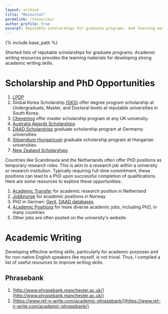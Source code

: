 ```yaml
---
layout: archive
title: "Resources"
permalink: /resources/
author_profile: true
excerpt: Reputable scholarships for graduate programs. And learning materials for academic writing development
---
```


{% include base_path %}

Shorted lists of reputable scholarships for graduate programs. Academic writing resources provides the learning materials for developing strong academic writing skills.

Scholarship and PhD Opportunities
======
1. [LPDP](https://lpdp.kemenkeu.go.id/)
2. Global Korea Scholarship [(GKS)](http://www.niied.go.kr/user/nd35203.do) offer degree program scholarship at Undergraduate, Master, and Doctoral levels at reputable universities in South Korea. 
3. [Chevening](https://www.chevening.org/scholarships/) offer master scholarship program at any UK university.
4. [Australia Awards Scholarships](https://www.dfat.gov.au/people-to-people/australia-awards/australia-awards-scholarships)
5. [DAAD Scholarships](https://www2.daad.de/deutschland/stipendium/datenbank/en/21148-scholarship-database/) graduate scholarship program at Germarny universities
6. [Stipendium Hungaricum](https://stipendiumhungaricum.hu) graduate scholarship program at Hungarian universities
7. [New Zealand Scholarships](https://www.nzscholarships.govt.nz/)

Countries like Scandinavia and the Netherlands often offer PhD positions as temporary research roles. This is akin to a research job within a university or research institution. Typically requiring full-time commitment, these positions can lead to a PhD upon successful completion of qualifications. Here are some resources to explore these opportunities: 

1. [Academic Transfer](https://www.academictransfer.com/en/) for academic research position in Netherland
2. [Jobbnorge](https://www.jobbnorge.no/search/en) for academic positions in Norway
3. PhD in German: [Gerit](https://gerit.org/en), [DAAD databases](https://www.daad.de/en/studying-in-germany/phd-studies-research/phd-germany/)
4. [Academic Positions](https://academicpositions.com/) for more diverse academic jobs, including PhD, in many countries
5. Other jobs are often posted on the university's website.


Academic Writing
======
Developing effective writing skills, particularly for academic purposes and for non-native English speakers like myself, is not trivial. Thus, I compiled a list of useful resources to improve writing skills.

Phrasebank
-----
1. [http://www.phrasebank.manchester.ac.uk/](http://www.phrasebank.manchester.ac.uk/)
2. [https://www.ref-n-write.com/academic-phrasebank/](https://www.ref-n-write.com/academic-phrasebank/)

